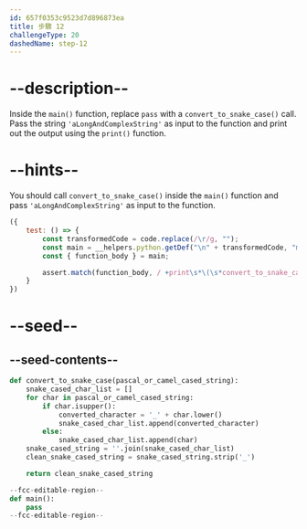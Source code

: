 ```yaml
---
id: 657f0353c9523d7d896873ea
title: 步驟 12
challengeType: 20
dashedName: step-12
---
```


# --description--

Inside the `main()` function, replace `pass` with a  `convert_to_snake_case()` call. Pass the string `'aLongAndComplexString'` as input to the function and print out the output using the `print()` function.

# --hints--

You should call `convert_to_snake_case()` inside the `main()` function and pass `'aLongAndComplexString'` as input to the function.

```js
({
    test: () => {
        const transformedCode = code.replace(/\r/g, "");
        const main = __helpers.python.getDef("\n" + transformedCode, "main");
        const { function_body } = main;

        assert.match(function_body, / +print\s*\(\s*convert_to_snake_case\s*\(\s*("|')aLongAndComplexString\1\s*\)\s*\)/);
    }
})
```

# --seed--

## --seed-contents--

```py
def convert_to_snake_case(pascal_or_camel_cased_string):
    snake_cased_char_list = []
    for char in pascal_or_camel_cased_string:
        if char.isupper():
            converted_character = '_' + char.lower()
            snake_cased_char_list.append(converted_character)
        else:
            snake_cased_char_list.append(char)
    snake_cased_string = ''.join(snake_cased_char_list)
    clean_snake_cased_string = snake_cased_string.strip('_')

    return clean_snake_cased_string

--fcc-editable-region--
def main():
    pass
--fcc-editable-region--
```
